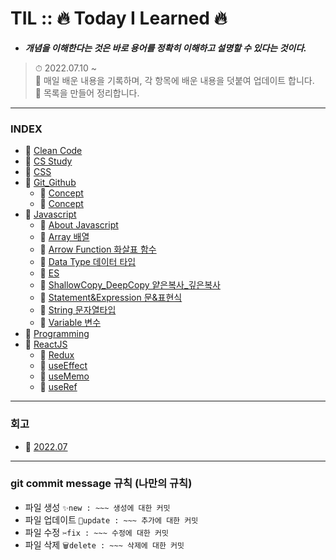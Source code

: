 # TIL :: 🔥 Today I Learned 🔥

- **_개념을 이해한다는 것은 바로 용어를 정확히 이해하고 설명할 수 있다는 것이다._**

> ⏱ 2022.07.10 ~<br />
> 📝 매일 배운 내용을 기록하며, 각 항목에 배운 내용을 덧붙여 업데이트 합니다.<br />
> 📝 목록을 만들어 정리합니다.<br />
-----

### INDEX
- 📌 [Clean Code](https://github.com/YooJinRa/til/tree/main/CleanCode)
- 📌 [CS Study](https://github.com/YooJinRa/til/tree/main/CS_Study)
- 📌 [CSS](https://github.com/YooJinRa/til/tree/main/CSS)
- 📌 [Git_Github](https://github.com/YooJinRa/til/tree/main/Git_Github)
    * 📌 [Concept](https://github.com/YooJinRa/til/tree/main/Git_Github/Concept.md)
    * 📌 [Concept](https://github.com/YooJinRa/til/tree/main/Git_Github/GithubPages.md)
- 📌 [Javascript](https://github.com/YooJinRa/til/tree/main/Javascript)
    * 📌 [About Javascript](https://github.com/YooJinRa/til/tree/main/Javascript/AboutJavascript.md)
    * 📌 [Array 배열](https://github.com/YooJinRa/til/blob/main/Javascript/Array.md)
    * 📌 [Arrow Function 화살표 함수](https://github.com/YooJinRa/til/blob/main/Javascript/ArrowFunction.md)
    * 📌 [Data Type 데이터 타입](https://github.com/YooJinRa/til/blob/main/Javascript/DataType.md)
    * 📌 [ES](https://github.com/YooJinRa/til/tree/main/Javascript/ES.md)
    * 📌 [ShallowCopy_DeepCopy 얕은복사_깊은복사](https://github.com/YooJinRa/til/blob/main/Javascript/ShallowCopy_DeepCopy.md)
    * 📌 [Statement&Expression 문&표현식](https://github.com/YooJinRa/til/blob/main/Javascript/Statement.md)
    * 📌 [String 문자열타입](https://github.com/YooJinRa/til/blob/main/Javascript/Statement.md)
    * 📌 [Variable 변수](https://github.com/YooJinRa/til/blob/main/Javascript/Variable.md)
- 📌 [Programming](https://github.com/YooJinRa/til/tree/main/Programming)
- 📌 [ReactJS](https://github.com/YooJinRa/til/tree/main/ReactJS)
    * 📌 [Redux](https://github.com/YooJinRa/til/tree/main/ReactJS/Redux.md)
    * 📌 [useEffect](https://github.com/YooJinRa/til/tree/main/ReactJS/useEffect.md)
    * 📌 [useMemo](https://github.com/YooJinRa/til/tree/main/ReactJS/useMemo.md)
    * 📌 [useRef](https://github.com/YooJinRa/til/tree/main/ReactJS/useRef.md)

-----

### 회고
- 📌 [2022.07](https://github.com/YooJinRa/til/blob/main/Retrospect/202207.md)


----

### git commit message 규칙 (나만의 규칙)
- 파일 생성 `✨new : ~~~ 생성에 대한 커밋`
- 파일 업데이트 `🚀update : ~~~ 추가에 대한 커밋`
- 파일 수정 `✂fix : ~~~ 수정에 대한 커밋`
- 파일 삭제 `🗑delete : ~~~ 삭제에 대한 커밋`